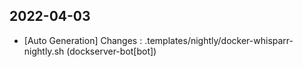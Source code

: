 
## 2022-04-03
 * [Auto Generation] Changes : .templates/nightly/docker-whisparr-nightly.sh (dockserver-bot[bot])
